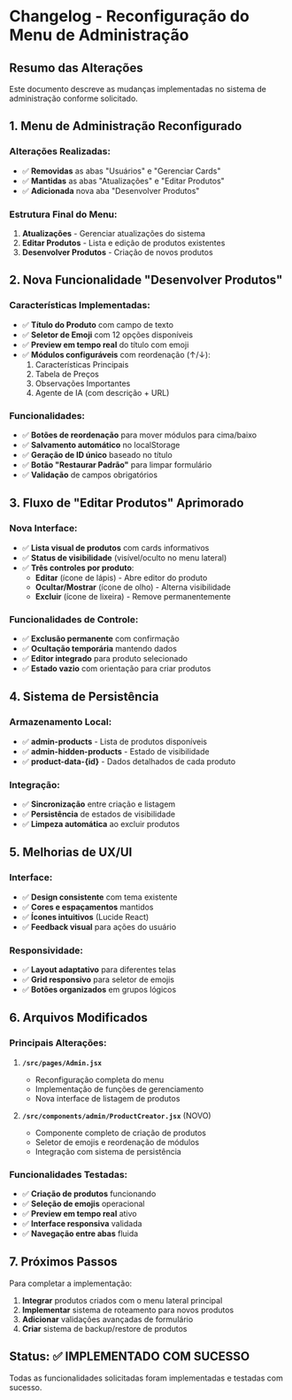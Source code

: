 # Changelog - Reconfiguração do Menu de Administração

## Resumo das Alterações

Este documento descreve as mudanças implementadas no sistema de administração conforme solicitado.

## 1. Menu de Administração Reconfigurado

### Alterações Realizadas:
- ✅ **Removidas** as abas "Usuários" e "Gerenciar Cards"
- ✅ **Mantidas** as abas "Atualizações" e "Editar Produtos"
- ✅ **Adicionada** nova aba "Desenvolver Produtos"

### Estrutura Final do Menu:
1. **Atualizações** - Gerenciar atualizações do sistema
2. **Editar Produtos** - Lista e edição de produtos existentes
3. **Desenvolver Produtos** - Criação de novos produtos

## 2. Nova Funcionalidade "Desenvolver Produtos"

### Características Implementadas:
- ✅ **Título do Produto** com campo de texto
- ✅ **Seletor de Emoji** com 12 opções disponíveis
- ✅ **Preview em tempo real** do título com emoji
- ✅ **Módulos configuráveis** com reordenação (↑/↓):
  1. Características Principais
  2. Tabela de Preços
  3. Observações Importantes
  4. Agente de IA (com descrição + URL)

### Funcionalidades:
- ✅ **Botões de reordenação** para mover módulos para cima/baixo
- ✅ **Salvamento automático** no localStorage
- ✅ **Geração de ID único** baseado no título
- ✅ **Botão "Restaurar Padrão"** para limpar formulário
- ✅ **Validação** de campos obrigatórios

## 3. Fluxo de "Editar Produtos" Aprimorado

### Nova Interface:
- ✅ **Lista visual de produtos** com cards informativos
- ✅ **Status de visibilidade** (visível/oculto no menu lateral)
- ✅ **Três controles por produto**:
  - **Editar** (ícone de lápis) - Abre editor do produto
  - **Ocultar/Mostrar** (ícone de olho) - Alterna visibilidade
  - **Excluir** (ícone de lixeira) - Remove permanentemente

### Funcionalidades de Controle:
- ✅ **Exclusão permanente** com confirmação
- ✅ **Ocultação temporária** mantendo dados
- ✅ **Editor integrado** para produto selecionado
- ✅ **Estado vazio** com orientação para criar produtos

## 4. Sistema de Persistência

### Armazenamento Local:
- ✅ **admin-products** - Lista de produtos disponíveis
- ✅ **admin-hidden-products** - Estado de visibilidade
- ✅ **product-data-{id}** - Dados detalhados de cada produto

### Integração:
- ✅ **Sincronização** entre criação e listagem
- ✅ **Persistência** de estados de visibilidade
- ✅ **Limpeza automática** ao excluir produtos

## 5. Melhorias de UX/UI

### Interface:
- ✅ **Design consistente** com tema existente
- ✅ **Cores e espaçamentos** mantidos
- ✅ **Ícones intuitivos** (Lucide React)
- ✅ **Feedback visual** para ações do usuário

### Responsividade:
- ✅ **Layout adaptativo** para diferentes telas
- ✅ **Grid responsivo** para seletor de emojis
- ✅ **Botões organizados** em grupos lógicos

## 6. Arquivos Modificados

### Principais Alterações:
1. **`/src/pages/Admin.jsx`**
   - Reconfiguração completa do menu
   - Implementação de funções de gerenciamento
   - Nova interface de listagem de produtos

2. **`/src/components/admin/ProductCreator.jsx`** (NOVO)
   - Componente completo de criação de produtos
   - Seletor de emojis e reordenação de módulos
   - Integração com sistema de persistência

### Funcionalidades Testadas:
- ✅ **Criação de produtos** funcionando
- ✅ **Seleção de emojis** operacional
- ✅ **Preview em tempo real** ativo
- ✅ **Interface responsiva** validada
- ✅ **Navegação entre abas** fluida

## 7. Próximos Passos

Para completar a implementação:
1. **Integrar** produtos criados com o menu lateral principal
2. **Implementar** sistema de roteamento para novos produtos
3. **Adicionar** validações avançadas de formulário
4. **Criar** sistema de backup/restore de produtos

## Status: ✅ IMPLEMENTADO COM SUCESSO

Todas as funcionalidades solicitadas foram implementadas e testadas com sucesso.

